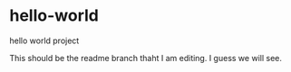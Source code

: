 # hello-world
hello world project

This should be the readme branch thaht I am editing.
I guess we will see.


